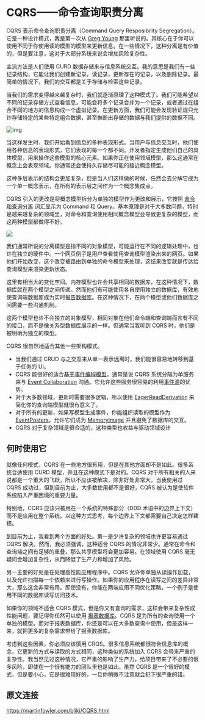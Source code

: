 # CQRS——命令查询职责分离

CQRS 表示命令查询职责分离（Command Query Resposibility Segregation）。它是一种设计模式，我是第一次从 [Greg Young](https://twitter.com/gregyoung) 那里听说的。其核心在于你可以使用不同于你使用读的模型的模型来更新信息。在一些情况下，这种分离是有价值的，但是要注意，这对于大部分系统来说会增加风险复杂性。

主流方法是人们使用 CURD 数据存储来与信息系统交互。我的意思是我们有一些记录结构，它能让我们创建新记录，读记录，更新存在的记录，以及删除记录。最简单的情况下，我们的交互都是关于存储与检索这些记录。

当我们的需求变得越来越复杂时，我们就逐渐原理了这种模式了。我们可能希望以不同的记录存储方式查看信息，可能会将多个记录合并为一个记录，或者通过在组合不同的地方的信息构成一个虚拟记录。在更新方面，我们可能会发现验证规只允许存储特定的某些特定组合数据，甚至推断出存储的数据与我们提供的数据不同。

![img](./asserts/single-model.png)

当这样发生时，我们开始看到信息的多种表现形式。当用户与信息交互时，他们使用各种信息的表现形式，它们表现的每一个都不同。开发者指定生成他们自己的具体模型，用来操作这些模型的核心元素。如果你正在使用领域模型，那么这通常在概念上会表现领域。你通常还会使持久存储尽可能的接近概念模型。

这种多层表示的结构会更加复杂，但是当人们这样做的时候，任然会去分解它成为一个单一概念表示，在所有的表示层之间作为一个概念集成点。

CQRS 引入的更改是将概念模型拆分为单独的模型作为更改和展示，它按照 [命令和查询分离](https://martinfowler.com/bliki/CommandQuerySeparation.html) 词汇显示为 Command 和 Query。基本原理是对于大多数问题，特别是越来越复杂的领域里，对命令和查询使用相同概念模型会导致更复杂的模型，而这两种模型都做得不好。

![](./asserts/cqrs.png)

我们通常所说的分离模型是指不同的对象模型，可能运行在不同的逻辑处理中，也许在独立的硬件中。一个网页例子是用户查看使用查询模型渲染出来的网页。如果他们开始改变，这个改变被路由到单独的命令模型来处理，这结果改变就是传达给查询模型来渲染更新状态。

这里有相当大的变化空间。内存模型也许会共享相同的数据库，在这种情况下，数据库就在两个模型之间传递。然而他们有可能使用各自使用独立的数据库，有效地使查询端数据库成为实时[报告数据库](Reporting-Database.md)。在这种情况下，在两个模型或他们数据库之间需要一些沟通机制。

这两个模型也许不会独立的对象模型，相同对象在他们命令端和查询端而言有不同的接口，而不是像关系型数据库展示的一样。但通常当我听到 CQRS 时，他们是被明确为独立的模型。

CQRS 很自然地适合其他一些架构模式。

- 当我们通过 CRUD 与之交互来从单一表示远离时，我们能很容易地转移到基于任务的 UI。
- CQRS 能很好的适合[基于事件编程模型](https://martinfowler.com/eaaDev/EventNarrative.html)。通常是说 CQRS 系统分隔为单服务来与 [Event Collaboration](https://martinfowler.com/eaaDev/EventCollaboration.html) 沟通。它允许这些服务很容易的利用[事件源](https://martinfowler.com/eaaDev/EventSourcing.html)的优势。
- 对于大多数领域，更新时需要很多逻辑，所以使用 [EagerReadDerivation](https://martinfowler.com/bliki/EagerReadDerivation.html) 来简化你的查询端模型就很有意义了。
- 对于所有的更新，如果写模型生成事件，你能组织读取的模型作为 [EventPosters](https://martinfowler.com/bliki/EventPoster.html)，允许它们成为 [MemoryImage](https://martinfowler.com/bliki/MemoryImage.html) 并且避免了数据库的交互。
- CQRS 对于复杂领域是很合适的，这种类型也收益与驱动领域设计

## 何时使用它

就像任何模式，CQRS 在一些地方很有用，但是在其他方面却不是如此。很多系统合适使用 CURD 模型，并且在这种模式下是对的。CQRS 对于所有相关的人来说都是一个重大的飞跃，所以不应该被解决，除非好处非常大。当我使用过 CQRS 成功过，但到目前为止，大多数使用都不是很好，CQRS 被认为是使软件系统陷入严重困境的重要力量。

特别地，CQRS 应该只被用在一个系统的特殊部分（DDD 术语中的边界上下文）而不是应用在整个系统。以这种方式思考，每个边界上下文都需要自己决定怎样建模。

到目前为止，我看到两个方面的好处。第一是少许复杂的领域也许更容易通过 CQRS 解决。然而，我必须强调，这种适合 CQRS 的情况非常少。通常在命令和查询端之间有足够的重叠，那么共享模型将会更加容易。在领域使用 CQRS 毫无疑问会增加复杂性，从而降低了生产力和增加了风险。

另一主要的好处是在处理高性能应用程序中。CQRS 允许你单独从读操作加载，以及允许扫描每一个依赖来进行写操作。如果你的应用程序在读写之间的差异非常大，那么这会非常有用。即使没有，你能在两端应用不同优化策略。一个例子是使用不同的数据库读写访问技术。

如果你的领域不适合 CQRS 模式，但是你又有查询的需求，这样会带来复杂性或性能问题，要记得你任然可以使用 [报表数据库](Reporting-Database.md)。CQRS 是为所有的查询使用一个单独的模型。而对于报表数据库，你还是可以在大多数查询中使用，但是这样一来，就把更多的复杂需求带给了报表数据库。

考虑到这些因素，你必须应该慎用 CRQS。很多信息系统都很符合信息库的概念，它更新的方式与读取的方式相同，这种类似的系统加入 CQRS 会带来严重的复杂性。我当然见过这种情况，它严重的影响了生产力，给项目带来了不必要的很多风险，即使在一个很有能力的团队里也是如此。虽然 CQRS 是一个很好的模式，但是要小心，它是很难用好的，一旦你稍微不注意就会犯下很严重的错。

## 原文连接

https://martinfowler.com/bliki/CQRS.html



